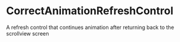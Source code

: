 # CorrectAnimationRefreshControl
A refresh control that continues animation after returning back to the scrollview screen
